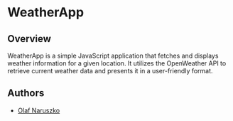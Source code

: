 # WeatherApp

## Overview 
WeatherApp is a simple JavaScript application that fetches and displays weather information for a given location. It utilizes the OpenWeather API to retrieve current weather data and presents it in a user-friendly format.

## Authors
- [Olaf Naruszko](https://pl.linkedin.com/in/olaf-naruszko)
